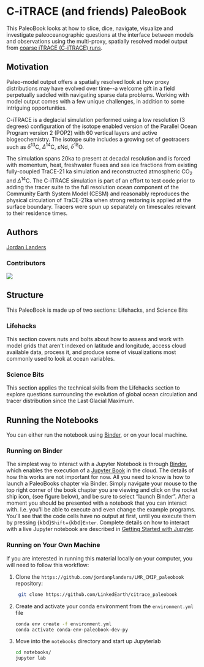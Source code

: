 # C-iTRACE (and friends) PaleoBook

This PaleoBook looks at how to slice, dice, navigate, visualize and investigate paleoceanographic questions at the interface between models and observations using the multi-proxy, spatially resolved model output from [coarse iTRACE (C-iTRACE) runs](https://sites.google.com/colorado.edu/citrace). 

## Motivation

Paleo-model output offers a spatially resolved look at how proxy distributions may have evolved over time--a welcome gift in a field perpetually saddled with navigating sparse data problems. Working with model output comes with a few unique challenges, in addition to some intriguing opportunities. 

C-iTRACE is a deglacial simulation performed using a low resolution (3 degrees) configuration of the isotope enabled version of the Parallel Ocean Program version 2 (POP2) with 60 vertical layers and active biogeochemistry. The isotope suite includes a growing set of geotracers such as $\delta^{13}$C, $\Delta^{14}$C, $\varepsilon$Nd, $\delta^{18}$O. 

The simulation spans 20ka to present at decadal resolution and is forced with momentum, heat, freshwater fluxes and sea ice fractions from existing fully-coupled TraCE-21 ka simulation and reconstructed atmospheric CO$_2$ and $\Delta^{14}$C. The C-iTRACE simulation is part of an effort to test code prior to adding the tracer suite to the full resolution ocean component of the Community Earth System Model (CESM) and reasonably reproduces the physical circulation of TraCE-21ka when strong restoring is applied at the surface boundary. Tracers were spun up separately on timescales relevant to their residence times.

## Authors

[Jordan Landers](@jordanplanders)

### Contributors

<a href="https://github.com/linked.earth/jordanplanders/graphs/contributors">
  <img src="https://contrib.rocks/image?repo=jordanplanders/citrace_paleobook" />
</a>

## Structure

This PaleoBook is made up of two sections: Lifehacks, and Science Bits

### Lifehacks

This section covers nuts and bolts about how to assess and work with model grids that aren't indexed on latitude and longitude, access cloud available data, process it, and produce some of visualizations most commonly used to look at ocean variables.

### Science Bits

This section applies the technical skills from the Lifehacks section to explore questions surrounding the evolution of global ocean circulation and tracer distribution since the Last Glacial Maximum. 

## Running the Notebooks

You can either run the notebook using [Binder](https://mybinder.org/), or on your local machine.

### Running on Binder

The simplest way to interact with a Jupyter Notebook is through
[Binder](https://mybinder.org/), which enables the execution of a
[Jupyter Book](https://jupyterbook.org) in the cloud. The details of how this works are not
important for now. All you need to know is how to launch a PaleoBooks chapter via Binder. Simply navigate your mouse to
the top right corner of the book chapter you are viewing and click
on the rocket ship icon, (see figure below), and be sure to select
“launch Binder”. After a moment you should be presented with a
notebook that you can interact with. I.e. you’ll be able to execute
and even change the example programs. You’ll see that the code cells
have no output at first, until you execute them by pressing
{kbd}`Shift`\+{kbd}`Enter`. Complete details on how to interact with
a live Jupyter notebook are described in [Getting Started with
Jupyter](https://foundations.projectpythia.org/foundations/getting-started-jupyter.html).

### Running on Your Own Machine

If you are interested in running this material locally on your computer, you will need to follow this workflow:

1. Clone the `https://github.com/jordanplanders/LMR_CMIP_paleobook` repository:

   ```bash
    git clone https://github.com/LinkedEarth/citrace_paleobook
   ```

1. Create and activate your conda environment from the `environment.yml` file
   ```bash
   conda env create -f environment.yml
   conda activate conda-env-paleobook-dev-py
   ```
1. Move into the `notebooks` directory and start up Jupyterlab
   ```bash
   cd notebooks/
   jupyter lab
   ```
